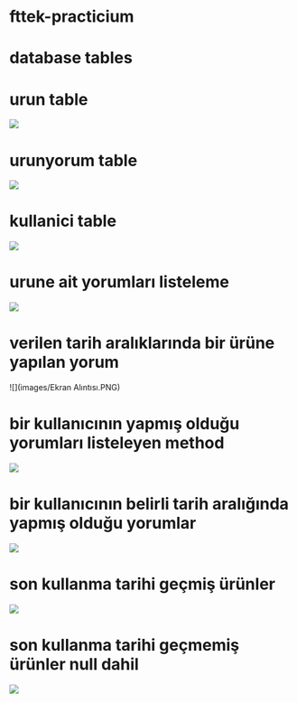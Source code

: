 # fttek-practicium 

# database tables

# urun table

![](images/urun.PNG)
# urunyorum table

![](images/urunyorum.PNG)
# kullanici table

![](images/kullanici.PNG)

# urune ait yorumları listeleme

![](images/get-urunyorum-by-urunid.PNG)

# verilen tarih aralıklarında bir ürüne yapılan yorum

![](images/Ekran Alıntısı.PNG)

# bir kullanıcının yapmış olduğu yorumları listeleyen method

![](images/urunyorum-by-kullanici.PNG)

# bir kullanıcının belirli tarih aralığında yapmış olduğu yorumlar

![](images/urunyorum-by-date-and-kullanici.PNG)

# son kullanma tarihi geçmiş ürünler

![](images/out-of-date.PNG)

# son kullanma tarihi geçmemiş ürünler null dahil

![](images/not-out-of-date.PNG)





